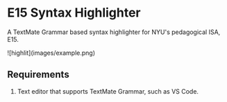 # E15 Syntax Highlighter
A TextMate Grammar based syntax highlighter for NYU's pedagogical ISA, E15.

\!\[highlit\]\(images/example.png\)

## Requirements

1. Text editor that supports TextMate Grammar, such as VS Code.
